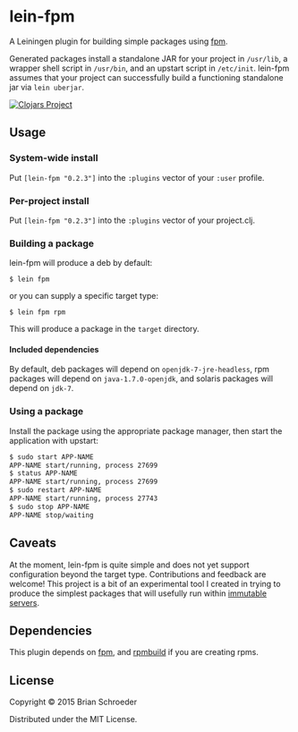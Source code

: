 # lein-fpm

A Leiningen plugin for building simple packages using
[fpm](https://github.com/jordansissel/fpm).

Generated packages install a standalone JAR for your project in `/usr/lib`, a
wrapper shell script in `/usr/bin`, and an upstart script in `/etc/init`.
lein-fpm assumes that your project can successfully build a functioning
standalone jar via `lein uberjar`.

[![Clojars Project](http://clojars.org/lein-fpm/latest-version.svg)](http://clojars.org/lein-fpm)

## Usage

### System-wide install

Put `[lein-fpm "0.2.3"]` into the `:plugins` vector of your `:user` profile.

### Per-project install

Put `[lein-fpm "0.2.3"]` into the `:plugins` vector of your project.clj.

### Building a package

lein-fpm will produce a deb by default:

    $ lein fpm

or you can supply a specific target type:

    $ lein fpm rpm

This will produce a package in the `target` directory.

#### Included dependencies

By default, deb packages will depend on `openjdk-7-jre-headless`, rpm packages
will depend on `java-1.7.0-openjdk`, and solaris packages will depend on
`jdk-7`.

### Using a package

Install the package using the appropriate package manager, then start the application with upstart:

```bash
$ sudo start APP-NAME
APP-NAME start/running, process 27699
$ status APP-NAME
APP-NAME start/running, process 27699
$ sudo restart APP-NAME
APP-NAME start/running, process 27743
$ sudo stop APP-NAME
APP-NAME stop/waiting
```

## Caveats

At the moment, lein-fpm is quite simple and does not yet support configuration
beyond the target type. Contributions and feedback are welcome! This project is
a bit of an experimental tool I created in trying to produce the simplest
packages that will usefully run within [immutable
servers](http://martinfowler.com/bliki/ImmutableServer.html).

## Dependencies

This plugin depends on [fpm](https://github.com/jordansissel/fpm), and
[rpmbuild](http://www.rpm.org/max-rpm-snapshot/rpmbuild.8.html) if you are
creating rpms.

## License

Copyright © 2015 Brian Schroeder

Distributed under the MIT License.
